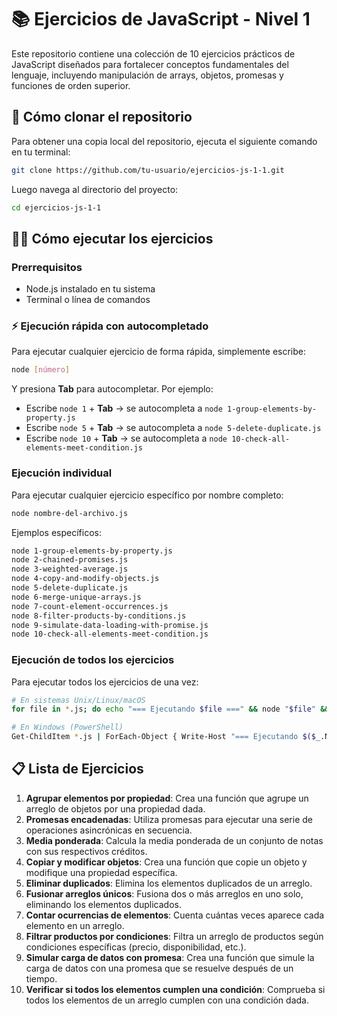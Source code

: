 # 📚 Ejercicios de JavaScript - Nivel 1

Este repositorio contiene una colección de 10 ejercicios prácticos de JavaScript diseñados para fortalecer conceptos fundamentales del lenguaje, incluyendo manipulación de arrays, objetos, promesas y funciones de orden superior.

## 🚀 Cómo clonar el repositorio

Para obtener una copia local del repositorio, ejecuta el siguiente comando en tu terminal:

```bash
git clone https://github.com/tu-usuario/ejercicios-js-1-1.git
```

Luego navega al directorio del proyecto:

```bash
cd ejercicios-js-1-1
```

## 🏃‍♂️ Cómo ejecutar los ejercicios

### Prerrequisitos
- Node.js instalado en tu sistema
- Terminal o línea de comandos

### ⚡ Ejecución rápida con autocompletado
Para ejecutar cualquier ejercicio de forma rápida, simplemente escribe:

```bash
node [número]
```

Y presiona **Tab** para autocompletar. Por ejemplo:
- Escribe `node 1` + **Tab** → se autocompleta a `node 1-group-elements-by-property.js`
- Escribe `node 5` + **Tab** → se autocompleta a `node 5-delete-duplicate.js`
- Escribe `node 10` + **Tab** → se autocompleta a `node 10-check-all-elements-meet-condition.js`

### Ejecución individual
Para ejecutar cualquier ejercicio específico por nombre completo:

```bash
node nombre-del-archivo.js
```

Ejemplos específicos:
```bash
node 1-group-elements-by-property.js
node 2-chained-promises.js
node 3-weighted-average.js
node 4-copy-and-modify-objects.js
node 5-delete-duplicate.js
node 6-merge-unique-arrays.js
node 7-count-element-occurrences.js
node 8-filter-products-by-conditions.js
node 9-simulate-data-loading-with-promise.js
node 10-check-all-elements-meet-condition.js
```

### Ejecución de todos los ejercicios
Para ejecutar todos los ejercicios de una vez:

```bash
# En sistemas Unix/Linux/macOS
for file in *.js; do echo "=== Ejecutando $file ===" && node "$file" && echo; done

# En Windows (PowerShell)
Get-ChildItem *.js | ForEach-Object { Write-Host "=== Ejecutando $($_.Name) ==="; node $_.Name; Write-Host }
```

## 📋 Lista de Ejercicios

1. **Agrupar elementos por propiedad**: Crea una función que agrupe un arreglo de objetos por una propiedad dada.
2. **Promesas encadenadas**: Utiliza promesas para ejecutar una serie de operaciones asincrónicas en secuencia.
3. **Media ponderada**: Calcula la media ponderada de un conjunto de notas con sus respectivos créditos.
4. **Copiar y modificar objetos**: Crea una función que copie un objeto y modifique una propiedad específica.
5. **Eliminar duplicados**: Elimina los elementos duplicados de un arreglo.
6. **Fusionar arreglos únicos**: Fusiona dos o más arreglos en uno solo, eliminando los elementos duplicados.
7. **Contar ocurrencias de elementos**: Cuenta cuántas veces aparece cada elemento en un arreglo.
8. **Filtrar productos por condiciones**: Filtra un arreglo de productos según condiciones específicas (precio, disponibilidad, etc.).
9. **Simular carga de datos con promesa**: Crea una función que simule la carga de datos con una promesa que se resuelve después de un tiempo.
10. **Verificar si todos los elementos cumplen una condición**: Comprueba si todos los elementos de un arreglo cumplen con una condición dada.